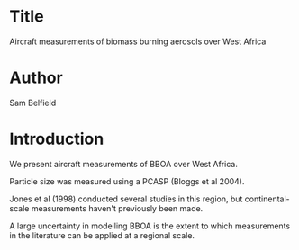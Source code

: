 # Title
Aircraft measurements of biomass burning aerosols over West Africa

# Author
Sam Belfield

# Introduction
We present aircraft measurements of BBOA over West Africa.

Particle size was measured using a PCASP (Bloggs et al 2004).

Jones et al (1998) conducted several studies in this region,
but continental-scale measurements haven't previously been made.

A large uncertainty in modelling BBOA is the extent to which
measurements in the literature can be applied at a regional scale.
